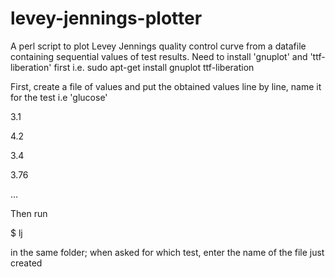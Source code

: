 # levey-jennings-plotter
A perl script to plot Levey Jennings quality control curve from a datafile containing sequential values of test results.
Need to install 'gnuplot' and 'ttf-liberation' first
i.e. sudo apt-get install gnuplot ttf-liberation

First, create a file of values and put the obtained values line by line, name it for the test i.e 'glucose'

3.1

4.2

3.4

3.76

...

Then run

$ lj

in the same folder; when asked for which test, enter the name of the file just created

